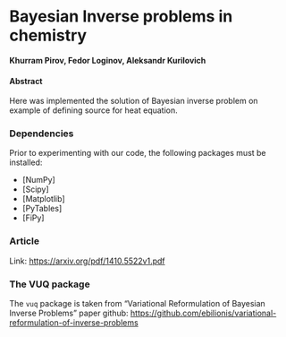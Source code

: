 Bayesian Inverse problems in chemistry
================================================================

**Khurram Pirov, Fedor Loginov, Aleksandr Kurilovich**


#### Abstract
Here was implemented the solution of Bayesian inverse problem on example of defining source for heat equation. 

### Dependencies
Prior to experimenting with our code, the following packages must be installed:
+ [NumPy]
+ [Scipy]
+ [Matplotlib]
+ [PyTables]
+ [FiPy]


### Article
Link: https://arxiv.org/pdf/1410.5522v1.pdf

### The VUQ package
The `vuq` package is taken from “Variational Reformulation of Bayesian Inverse Problems” paper github: https://github.com/ebilionis/variational-reformulation-of-inverse-problems 

